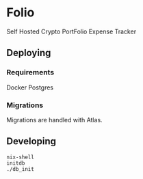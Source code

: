 # Folio

Self Hosted Crypto PortFolio
Expense Tracker

## Deploying

### Requirements

Docker
Postgres

### Migrations

Migrations are handled with Atlas.

## Developing

```
nix-shell
initdb
./db_init
```

